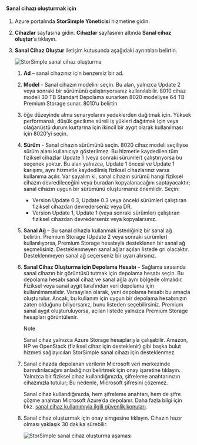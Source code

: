 #### <a name="to-create-a-virtual-device"></a>Sanal cihazı oluşturmak için
1. Azure portalında **StorSimple Yöneticisi** hizmetine gidin.
2. **Cihazlar** sayfasına gidin. **Cihazlar** sayfasının altında **Sanal cihaz oluştur**’a tıklayın.
3. **Sanal Cihaz Oluştur** iletişim kutusunda aşağıdaki ayrıntıları belirtin.
   
    ![StorSimple sanal cihaz oluşturma](./media/storsimple-create-virtual-device-u2/CreatePremiumsva1.png)
   
   1. **Ad** – sanal cihazınız için benzersiz bir ad.
   2. **Model** - Sanal cihazın modelini seçin. Bu alan, yalnızca Update 2 veya sonraki bir sürümünü çalıştırıyorsanız kullanılabilir. 8010 cihaz modeli 30 TB Standart Depolama sunarken 8020 modeliyse 64 TB Premium Storage sunar. 8010’u belirtin
   3. öğe düzeyinde alma senaryolarını yedeklerden dağıtmak için. Yüksek performanslı, düşük gecikme süreli iş yükleri dağıtmak için veya olağanüstü durum kurtarma için ikincil bir aygıt olarak kullanılması için 8020’yi seçin.
   4. **Sürüm** - Sanal cihazın sürümünü seçin. 8020 cihaz modeli seçiliyse sürüm alanı kullanıcıya gösterilmez. Bu hizmetle kaydedilen tüm fiziksel cihazlar Update 1 (veya sonraki sürümler) çalıştırıyorsa bu seçenek yoktur. Bu alan yalnızca, Update 1 öncesi ve Update 1 karışımı, aynı hizmetle kaydedilmiş fiziksel cihazlarınız varsa kullanıma açılır. Var sayalım ki, sanal cihazın sürümü hangi fiziksel cihazın devredileceğini veya buradan kopyalanacağını saptayacaktır; sanal cihazın uygun bir sürümünü oluşturmanız önemlidir. Seçin:
      
      * Version Update 0.3, Update 0.3 veya önceki sürümleri çalıştıran fiziksel cihazdan devrederseniz veya DR. 
      * Version Update 1, Update 1 (veya sonraki sürümler) çalıştıran fiziksel cihazdan devrederseniz veya kopyalarsınız. 
   5. **Sanal Ağ** – Bu sanal cihazla kullanmak istediğiniz bir sanal ağ belirtin. Premium Storage (Update 2 veya sonraki sürümler) kullanılıyorsa, Premium Storage hesabıyla desteklenen bir sanal ağ seçmelisiniz. Desteklenmeyen sanal ağlar açılan listede gri olacaktır. Desteklenmeyen sanal ağ seçerseniz bir uyarı alırsınız. 
   6. **Sanal Cihaz Oluşturma için Depolama Hesabı** – Sağlama sırasında sanal cihazın bir görüntüsü tutmak için depolama hesabı seçin. Bu depolama hesabı sanal cihaz ve sanal ağla aynı bölgede olmalıdır. Fiziksel veya sanal aygıt tarafından veri depolama için kullanılmamalıdır. Varsayılan olarak, yeni depolama hesabı bu amaçla oluşturulur. Ancak, bu kullanım için uygun bir depolama hesabınızın zaten olduğunu biliyorsanız, bunu listeden seçebilirsiniz. Premium sanal aygıt oluşturuluyorsa, açılan listede yalnızca Premium Storage hesapları görüntülenir. 
      
      > [!NOTE]
      > Sanal cihaz yalnızca Azure Storage hesaplarıyla çalışabilir. Amazon, HP ve OpenStack (fiziksel cihaz için desteklenir) gibi başka bulut hizmeti sağlayıcıları StorSimple sanal cihazı için desteklenmez.
      > 
      > 
   7. Sanal cihazda depolanan verilerin Microsoft veri merkezinde barındırılacağını anladığınızı belirtmek için onay işaretine tıklayın. Yalnızca bir fiziksel cihaz kullandığınızda, şifreleme anahtarınızın cihazınızla tutulur; Bu nedenle, Microsoft şifresini çözemez. 
      
       Sanal cihaz kullandığınızda, hem şifreleme anahtarı, hem de şifre çözme anahtarı Microsoft Azure’da depolanır. Daha fazla bilgi için bkz. [sanal cihaz kullanımıyla ilgili güvenlik konuları](../articles/storsimple/storsimple-security.md).
   8. Sanal cihaz oluşturmak için onay simgesine tıklayın. Cihazın hazır olması yaklaşık 30 dakika sürebilir.
      
      ![StorSimple sanal cihaz oluşturma aşaması](./media/storsimple-create-virtual-device-u2/StorSimple_VirtualDeviceCreating1M.png)

